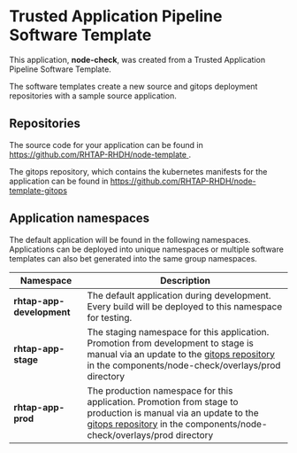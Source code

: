 # Trusted Application Pipeline Software Template

This application, **node-check**, was created from a Trusted Application Pipeline Software Template.

The software templates create a new source and gitops deployment repositories with a sample source application. 

## Repositories

The source code for your application can be found in [https://github.com/RHTAP-RHDH/node-template ](https://github.com/RHTAP-RHDH/node-template ).
 
The gitops repository, which contains the kubernetes manifests for the application can be found in 
[https://github.com/RHTAP-RHDH/node-template-gitops ](https://github.com/RHTAP-RHDH/node-template-gitops ) 

## Application namespaces 

The default application will be found in the following namespaces. Applications can be deployed into unique namespaces or multiple software templates can also bet generated into the same group namespaces.  

|  Namespace   |  Description   |  
| -------- | -------- |   
| **rhtap-app-development** | The default application during development. Every build will be deployed to this namespace for testing. | 
| **rhtap-app-stage** | The staging namespace for this application. Promotion from development to stage is manual via an update to the [gitops repository](https://github.com/RHTAP-RHDH/node-template-gitops ) in the components/node-check/overlays/prod directory |  
| **rhtap-app-prod** | The production namespace for this application. Promotion from stage to production is manual via an update to the [gitops repository](https://github.com/RHTAP-RHDH/node-template-gitops ) in the components/node-check/overlays/prod directory | 